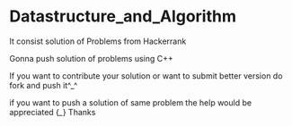 # Datastructure_and_Algorithm
It consist solution of Problems from Hackerrank 

Gonna push solution of problems using C++



If you want to contribute your solution or want to submit better version do fork and push it^_^


if you want to push a solution of same problem the help would be appreciated {*_*}
Thanks
